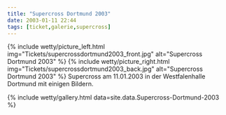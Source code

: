 ```yaml
---
title: "Supercross Dortmund 2003"
date: 2003-01-11 22:44
tags: [ticket,galerie,supercross]
---
```


{% include wetty/picture_left.html img="Tickets/supercrossdortmund2003_front.jpg" alt="Supercross Dortmund 2003" %}
{% include wetty/picture_right.html img="Tickets/supercrossdortmund2003_back.jpg" alt="Supercross Dortmund 2003" %}
Supercross am 11.01.2003 in der Westfalenhalle Dortmund mit einigen Bildern.

<!--more-->

{% include wetty/gallery.html data=site.data.Supercross-Dortmund-2003 %}